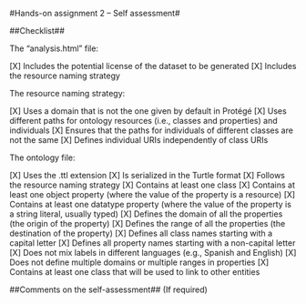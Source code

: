 

#Hands-on assignment 2 – Self assessment#

##Checklist##

The “analysis.html” file:

[X]    Includes the potential license of the dataset to be generated
[X]    Includes the resource naming strategy

The resource naming strategy:

[X]    Uses a domain that is not the one given by default in Protégé
[X]    Uses different paths for ontology resources (i.e., classes and properties) and individuals
[X]    Ensures that the paths for individuals of different classes are not the same
[X]    Defines individual URIs independently of class URIs

The ontology file:

[X]    Uses the .ttl extension
[X]    Is serialized in the Turtle format
[X]    Follows the resource naming strategy
[X]    Contains at least one class
[X]    Contains at least one object property (where the value of the property is a resource)
[X]    Contains at least one datatype property (where the value of the property is a string literal, usually typed)
[X]    Defines the domain of all the properties (the origin of the property)
[X]    Defines the range of all the properties (the destination of the property)
[X]    Defines all class names starting with a capital letter
[X]    Defines all property names starting with a non-capital letter
[X]    Does not mix labels in different languages (e.g., Spanish and English)
[X]    Does not define multiple domains or multiple ranges in properties
[X]    Contains at least one class that will be used to link to other entities

##Comments on the self-assessment## (If required)

